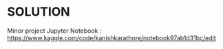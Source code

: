 # SOLUTION

Minor project
Jupyter Notebook : https://www.kaggle.com/code/kanishkarathore/notebook97ab1d31bc/edit
